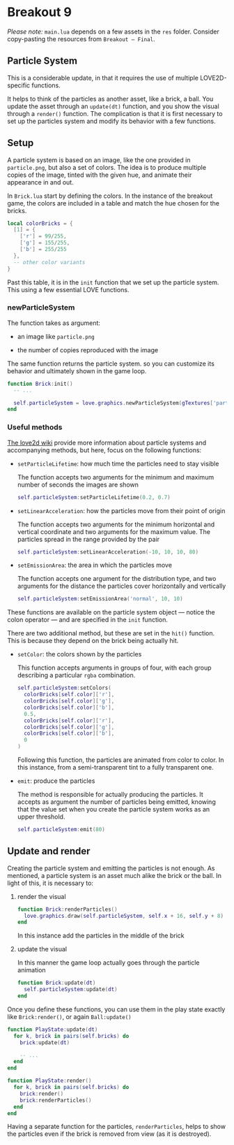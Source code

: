# Breakout 9

_Please note:_ `main.lua` depends on a few assets in the `res` folder. Consider copy-pasting the resources from `Breakout — Final`.

## Particle System

This is a considerable update, in that it requires the use of multiple LOVE2D-specific functions.

It helps to think of the particles as another asset, like a brick, a ball. You update the asset through an `update(dt)` function, and you show the visual through a `render()` function. The complication is that it is first necessary to set up the particles system and modify its behavior with a few functions.

## Setup

A particle system is based on an image, like the one provided in `particle.png`, but also a set of colors. The idea is to produce multiple copies of the image, tinted with the given hue, and animate their appearance in and out.

In `Brick.lua` start by defining the colors. In the instance of the breakout game, the colors are included in a table and match the hue chosen for the bricks.

```lua
local colorBricks = {
  [1] = {
    ['r'] = 99/255,
    ['g'] = 155/255,
    ['b'] = 255/255
  },
  -- other color variants
}
```

Past this table, it is in the `init` function that we set up the particle system. This using a few essential LOVE functions.

### newParticleSystem

The function takes as argument:

- an image like `particle.png`

- the number of copies reproduced with the image

The same function returns the particle system. so you can customize its behavior and ultimately shown in the game loop.

```lua
function Brick:init()
  -- ...

  self.particleSystem = love.graphics.newParticleSystem(gTextures['particle'], 80)
end
```

### Useful methods

[The love2d wiki](https://love2d.org/wiki/ParticleSystem) provide more information about particle systems and accompanying methods, but here, focus on the following functions:

- `setParticleLifetime`: how much time the particles need to stay visible

  The function accepts two arguments for the minimum and maximum number of seconds the images are shown

  ```lua
  self.particleSystem:setParticleLifetime(0.2, 0.7)
  ```

- `setLinearAcceleration`: how the particles move from their point of origin

  The function accepts two arguments for the minimum horizontal and vertical coordinate and two arguments for the maximum value. The particles spread in the range provided by the pair

  ```lua
  self.particleSystem:setLinearAcceleration(-10, 10, 10, 80)
  ```

- `setEmissionArea`: the area in which the particles move

  The function accepts one argument for the distribution type, and two arguments for the distance the particles cover horizontally and vertically

  ```lua
  self.particleSystem:setEmissionArea('normal', 10, 10)
  ```

These functions are available on the particle system object — notice the colon operator — and are specified in the `init` function.

There are two additional method, but these are set in the `hit()` function. This is because they depend on the brick being actually hit.

- `setColor`: the colors shown by the particles

  This function accepts arguments in groups of four, with each group describing a particular `rgba` combination.

  ```lua
  self.particleSystem:setColors(
    colorBricks[self.color]['r'],
    colorBricks[self.color]['g'],
    colorBricks[self.color]['b'],
    0.5,
    colorBricks[self.color]['r'],
    colorBricks[self.color]['g'],
    colorBricks[self.color]['b'],
    0
  )
  ```

  Following this function, the particles are animated from color to color. In this instance, from a semi-transparent tint to a fully transparent one.

- `emit`: produce the particles

  The method is responsible for actually producing the particles. It accepts as argument the number of particles being emitted, knowing that the value set when you create the particle system works as an upper threshold.

  ```lua
  self.particleSystem:emit(80)
  ```

## Update and render

Creating the particle system and emitting the particles is not enough. As mentioned, a particle system is an asset much alike the brick or the ball. In light of this, it is necessary to:

1. render the visual

   ```lua
   function Brick:renderParticles()
     love.graphics.draw(self.particleSystem, self.x + 16, self.y + 8)
   end
   ```

   In this instance add the particles in the middle of the brick

2. update the visual

   In this manner the game loop actually goes through the particle animation

   ```lua
   function Brick:update(dt)
     self.particleSystem:update(dt)
   end
   ```

Once you define these functions, you can use them in the play state exactly like `Brick:render()`, or again `Ball:update()`

```lua
function PlayState:update(dt)
  for k, brick in pairs(self.bricks) do
    brick:update(dt)

    -- ...
  end
end

function PlayState:render()
  for k, brick in pairs(self.bricks) do
    brick:render()
    brick:renderParticles()
  end
end
```

Having a separate function for the particles, `renderParticles`, helps to show the particles even if the brick is removed from view (as it is destroyed).
